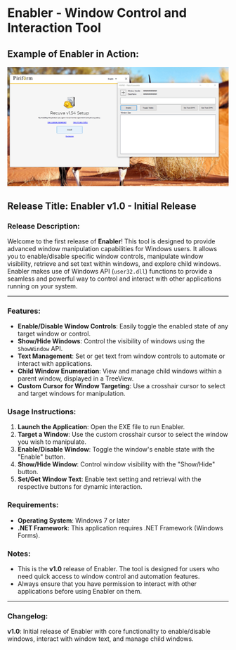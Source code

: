 # Enabler - Window Control and Interaction Tool

## Example of Enabler in Action:

![Enabler Demo](https://github.com/RakaKuswanto/Enabler/blob/main/GaEF4kg8Z4.gif)

## Release Title: **Enabler v1.0 - Initial Release**

### Release Description:
Welcome to the first release of **Enabler**! This tool is designed to provide advanced window manipulation capabilities for Windows users. It allows you to enable/disable specific window controls, manipulate window visibility, retrieve and set text within windows, and explore child windows. Enabler makes use of Windows API (`user32.dll`) functions to provide a seamless and powerful way to control and interact with other applications running on your system.

---

### Features:
- **Enable/Disable Window Controls**: Easily toggle the enabled state of any target window or control.
- **Show/Hide Windows**: Control the visibility of windows using the `ShowWindow` API.
- **Text Management**: Set or get text from window controls to automate or interact with applications.
- **Child Window Enumeration**: View and manage child windows within a parent window, displayed in a TreeView.
- **Custom Cursor for Window Targeting**: Use a crosshair cursor to select and target windows for manipulation.

### Usage Instructions:
1. **Launch the Application**: Open the EXE file to run Enabler.
2. **Target a Window**: Use the custom crosshair cursor to select the window you wish to manipulate.
3. **Enable/Disable Window**: Toggle the window's enable state with the "Enable" button.
4. **Show/Hide Window**: Control window visibility with the "Show/Hide" button.
5. **Set/Get Window Text**: Enable text setting and retrieval with the respective buttons for dynamic interaction.

### Requirements:
- **Operating System**: Windows 7 or later
- **.NET Framework**: This application requires .NET Framework (Windows Forms).

### Notes:
- This is the **v1.0** release of Enabler. The tool is designed for users who need quick access to window control and automation features.
- Always ensure that you have permission to interact with other applications before using Enabler on them.

---

### Changelog:
**v1.0**: Initial release of Enabler with core functionality to enable/disable windows, interact with window text, and manage child windows.
